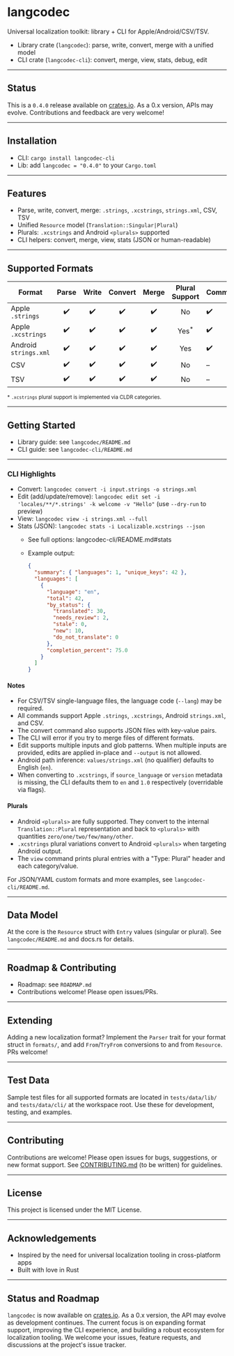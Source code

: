 # langcodec

Universal localization toolkit: library + CLI for Apple/Android/CSV/TSV.

- Library crate (`langcodec`): parse, write, convert, merge with a unified model
- CLI crate (`langcodec-cli`): convert, merge, view, stats, debug, edit

---

## Status

This is a `0.4.0` release available on [crates.io](https://crates.io/crates/langcodec). As a 0.x version, APIs may evolve. Contributions and feedback are very welcome!

---

## Installation

- CLI: `cargo install langcodec-cli`
- Lib: add `langcodec = "0.4.0"` to your `Cargo.toml`

---

## Features

- Parse, write, convert, merge: `.strings`, `.xcstrings`, `strings.xml`, CSV, TSV
- Unified `Resource` model (`Translation::Singular|Plural`)
- Plurals: `.xcstrings` and Android `<plurals>` supported
- CLI helpers: convert, merge, view, stats (JSON or human-readable)

---

## Supported Formats

<!-- markdownlint-disable no-inline-html no-space-in-emphasis -->

| Format                | Parse | Write | Convert | Merge | Plural Support   | Comments |
|-----------------------|:-----:|:-----:|:-------:|:-----:|:----------------:|----------|
| Apple `.strings`      |  ✔️   |  ✔️   |   ✔️    |  ✔️   |   No             |  ✔️      |
| Apple `.xcstrings`    |  ✔️   |  ✔️   |   ✔️    |  ✔️   |   Yes<sup>*</sup>|  ✔️      |
| Android `strings.xml` |  ✔️   |  ✔️   |   ✔️    |  ✔️   |   Yes            |  ✔️      |
| CSV                   |  ✔️   |  ✔️   |   ✔️    |  ✔️   |   No             |  –       |
| TSV                   |  ✔️   |  ✔️   |   ✔️    |  ✔️   |   No             |  –       |

<sup>* `.xcstrings` plural support is implemented via CLDR categories.</sup>

<!-- markdownlint-enable no-inline-html no-space-in-emphasis -->

---

## Getting Started

- Library guide: see `langcodec/README.md`
- CLI guide: see `langcodec-cli/README.md`

---

### CLI Highlights

- Convert: `langcodec convert -i input.strings -o strings.xml`
- Edit (add/update/remove): `langcodec edit set -i 'locales/**/*.strings' -k welcome -v "Hello"` (use `--dry-run` to preview)
- View: `langcodec view -i strings.xml --full`
- Stats (JSON): `langcodec stats -i Localizable.xcstrings --json`
  - See full options: langcodec-cli/README.md#stats
  - Example output:
  
    ```json
    {
      "summary": { "languages": 1, "unique_keys": 42 },
      "languages": [
        {
          "language": "en",
          "total": 42,
          "by_status": {
            "translated": 30,
            "needs_review": 2,
            "stale": 0,
            "new": 10,
            "do_not_translate": 0
          },
          "completion_percent": 75.0
        }
      ]
    }
    ```

#### Notes

- For CSV/TSV single-language files, the language code (`--lang`) may be required.
- All commands support Apple `.strings`, `.xcstrings`, Android `strings.xml`, and CSV.
- The convert command also supports JSON files with key-value pairs.
- The CLI will error if you try to merge files of different formats.
- Edit supports multiple inputs and glob patterns. When multiple inputs are provided, edits are applied in-place and `--output` is not allowed.
- Android path inference: `values/strings.xml` (no qualifier) defaults to English (`en`).
- When converting to `.xcstrings`, if `source_language` or `version` metadata is missing, the CLI defaults them to `en` and `1.0` respectively (overridable via flags).

#### Plurals

- Android `<plurals>` are fully supported. They convert to the internal `Translation::Plural` representation and back to `<plurals>` with quantities `zero/one/two/few/many/other`.
- `.xcstrings` plural variations convert to Android `<plurals>` when targeting Android output.
- The `view` command prints plural entries with a "Type: Plural" header and each category/value.

For JSON/YAML custom formats and more examples, see `langcodec-cli/README.md`.

---

## Data Model

At the core is the `Resource` struct with `Entry` values (singular or plural). See `langcodec/README.md` and docs.rs for details.

---

## Roadmap & Contributing

- Roadmap: see `ROADMAP.md`
- Contributions welcome! Please open issues/PRs.

---

## Extending

Adding a new localization format?
Implement the `Parser` trait for your format struct in `formats/`, and add `From`/`TryFrom` conversions to and from `Resource`.
PRs welcome!

---

## Test Data

Sample test files for all supported formats are located in `tests/data/lib/` and `tests/data/cli/` at the workspace root. Use these for development, testing, and examples.

---

## Contributing

Contributions are welcome!
Please open issues for bugs, suggestions, or new format support.
See [CONTRIBUTING.md](CONTRIBUTING.md) (to be written) for guidelines.

---

## License

This project is licensed under the MIT License.

---

## Acknowledgements

- Inspired by the need for universal localization tooling in cross-platform apps
- Built with love in Rust

---

## Status and Roadmap

`langcodec` is now available on [crates.io](https://crates.io/crates/langcodec). As a 0.x version, the API may evolve as development continues. The current focus is on expanding format support, improving the CLI experience, and building a robust ecosystem for localization tooling. We welcome your issues, feature requests, and discussions at the project's issue tracker.
